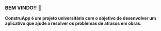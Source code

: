 ### BEM VINDO!! 👋


**ConstruApp é um projeto universitário com o objetivo de desenvolver um aplicativo que ajude a resolver os problemas de atrasos em obras.**


